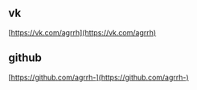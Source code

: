 vk
---
[https://vk.com/agrrh](https://vk.com/agrrh)

github
---
[https://github.com/agrrh-](https://github.com/agrrh-)
